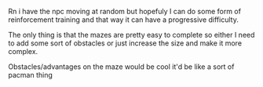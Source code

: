 Rn i have the npc moving at random but hopefuly I can do some form of reinforcement training and that way it can have a progressive difficulty.

The only thing is that the mazes are pretty easy to complete so either I need to add some sort of obstacles or just increase the size and make it more complex.

Obstacles/advantages on the maze would be cool it'd be like a sort of pacman thing
